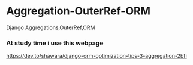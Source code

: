 # Aggregation-OuterRef-ORM
Django Aggregations,OuterRef,ORM

### At study time i use this webpage
https://dev.to/shawara/django-orm-optimization-tips-3-aggregation-2bfi
